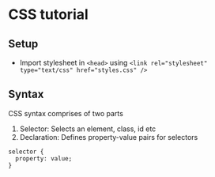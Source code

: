 # CSS tutorial

## Setup

- Import stylesheet in `<head>` using `<link rel="stylesheet" type="text/css" href="styles.css" />`

## Syntax

CSS syntax comprises of two parts

1. Selector: Selects an element, class, id etc
2. Declaration: Defines property-value pairs for selectors

```
selector {
  property: value;
}
```